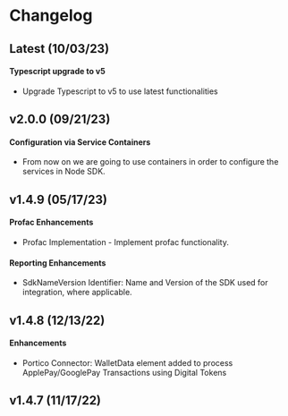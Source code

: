 # Changelog

## Latest (10/03/23)

#### Typescript upgrade to v5

- Upgrade Typescript to v5 to use latest functionalities

## v2.0.0 (09/21/23)

#### Configuration via Service Containers

- From now on we are going to use containers in order to configure the services in Node SDK.

## v1.4.9 (05/17/23)

#### Profac Enhancements

- Profac Implementation - Implement profac functionality.

#### Reporting Enhancements

- SdkNameVersion Identifier: Name and Version of the SDK used for integration, where applicable. 

## v1.4.8 (12/13/22)

#### Enhancements

- Portico Connector: WalletData element added to process ApplePay/GooglePay Transactions using 
  Digital Tokens

## v1.4.7 (11/17/22)
